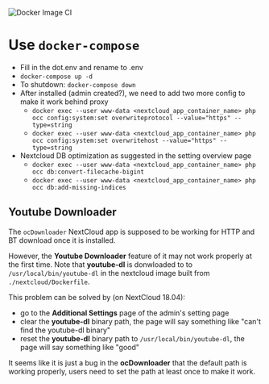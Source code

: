 ![Docker Image CI](https://github.com/Qining/nextcloud/workflows/Docker%20Image%20CI/badge.svg?branch=master)

# Use `docker-compose`

- Fill in the dot.env and rename to .env
- `docker-compose up -d`
- To shutdown: `docker-compose down`
- After installed (admin created?), we need to add two more config to make it work behind proxy
  - `docker exec --user www-data <nextcloud_app_container_name> php occ config:system:set overwriteprotocol --value="https" --type=string`
  - `docker exec --user www-data <nextcloud_app_container_name> php occ config:system:set overwritehost --value="https" --type=string`
- Nextcloud DB optimization as suggested in the setting overview page
  - `docker exec --user www-data <nextcloud_app_container_name> php occ db:convert-filecache-bigint`
  - `docker exec --user www-data <nextcloud_app_container_name> php occ db:add-missing-indices`

## Youtube Downloader

The `ocDownloader` NextCloud app is supposed to be working for HTTP and BT download once it is installed.

However, the **Youtube Downloader** feature of it may not work properly at the first time.
Note that **youtube-dl** is donwloaded to to `/usr/local/bin/youtube-dl` in the nextcloud image built from `./nextcloud/Dockerfile`.

This problem can be solved by (on NextCloud 18.04):

- go to the **Additional Settings** page of the admin's setting page
- clear the **youtube-dl** binary path, the page will say something like "can't find the youtube-dl binary"
- reset the **youtube-dl** binary path to `/usr/local/bin/youtube-dl`, the page will say something like "good"

It seems like it is just a bug in the **ocDownloader** that the default path is working properly, users need to
set the path at least once to make it work.
